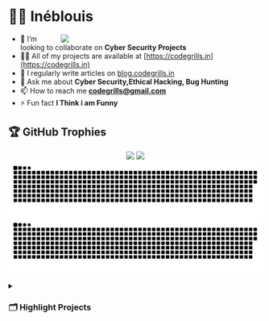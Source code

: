 # 🏄‍♂️ Inéblouis

<img align="right" width="400" src="https://lanyard.kyrie25.me/api/1070262933206077520?theme=discord">

- 👯 I’m looking to collaborate on **Cyber Security Projects**
- 👨‍💻 All of my projects are available at [https://codegrills.in](https://codegrills.in)
- 📝 I regularly write articles on [blog.codegrills.in](blog.codegrills.in)
- 💬 Ask me about **Cyber Security,Ethical Hacking, Bug Hunting**
- 📫 How to reach me **codegrills@gmail.com**
- ⚡ Fun fact **I Think i am Funny**

## 🏆 GitHub Trophies
<p align="center" dir="auto">
  <img height="180" src="https://github-readme-stats.vercel.app/api?username=ineblouis&show_icons=true&theme=discord" />
  <img height="180" src="https://github-profile-trophy.vercel.app/?username=zhenye-na&theme=discord&column=4" />
  <a target="_blank" rel="noopener noreferrer" href="https://github.com/mikyll/mikyll/blob/output/github-contribution-grid-snake.svg#gh-light-mode-only"><img alt="Snake   animation" src="https://github.com/mikyll/mikyll/raw/output/github-contribution-grid-snake.svg#gh-light-mode-only" style="max-width: 100%;"></a>
  <a target="_blank" rel="noopener noreferrer" href="https://github.com/mikyll/mikyll/blob/output/github-contribution-grid-snake-dark.svg#gh-dark-mode-only"><img           alt="Snake animation" src="https://github.com/mikyll/mikyll/raw/output/github-contribution-grid-snake-dark.svg#gh-dark-mode-only" style="max-width: 100%;"></a>
</p>


<details>
 <summary><h3>🗂️ Highlight Projects</h3></summary>
